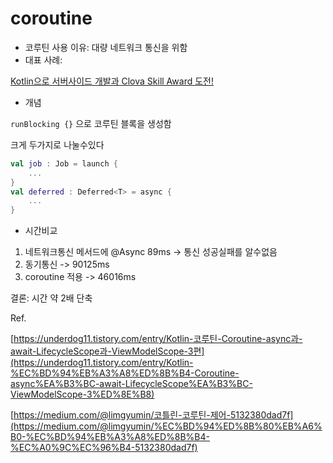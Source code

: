 # coroutine

* 코루틴 사용 이유: 대량 네트워크 통신을 위함
* 대표 사례:

[Kotlin으로 서버사이드 개발과 Clova Skill Award 도전!](https://engineering.linecorp.com/ko/blog/server-side-kotlin-clova-skill-challenge)

* 개념

`runBlocking {}` 으로 코루틴 블록을 생성함

크게 두가지로 나눌수있다

```kotlin
val job : Job = launch {
    ...
}
val deferred : Deferred<T> = async {
    ...
}
```

* 시간비교

1. 네트워크통신 메서드에 @Async 89ms -> 통신 성공실패를 알수없음
2. 동기통신 -> 90125ms
3. coroutine 적용 -> 46016ms

결론: 시간 약 2배 단축



Ref.

[https://underdog11.tistory.com/entry/Kotlin-코루틴-Coroutine-async과-await-LifecycleScope과-ViewModelScope-3편](https://underdog11.tistory.com/entry/Kotlin-%EC%BD%94%EB%A3%A8%ED%8B%B4-Coroutine-async%EA%B3%BC-await-LifecycleScope%EA%B3%BC-ViewModelScope-3%ED%8E%B8)

[https://medium.com/@limgyumin/코틀린-코루틴-제어-5132380dad7f](https://medium.com/@limgyumin/%EC%BD%94%ED%8B%80%EB%A6%B0-%EC%BD%94%EB%A3%A8%ED%8B%B4-%EC%A0%9C%EC%96%B4-5132380dad7f)

